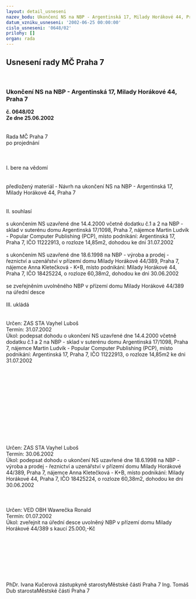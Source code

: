 ```yaml
---
layout: detail_usneseni
nazev_bodu: Ukončení NS na NBP - Argentinská 17, Milady Horákové 44, Praha 7
datum_vzniku_usneseni: '2002-06-25 00:00:00'
cislo_usneseni: '0648/02'
prilohy: []
organ: rada
---
```

<div id="ucUsn_pList" class="usn">
	<span><h2>Usnesení rady MČ Praha 7 </h2>
<br></span><div class="standBody">
<span><h3>Ukončení NS na NBP - Argentinská 17, Milady Horákové 44, Praha 7</h3></span><div class="center">
		<strong>č. 0648/02</strong><br>
	</div>
<div class="center">
		<strong>Ze dne 25.06.2002</strong><br><br>
	</div>
<br>Rada MČ Praha 7<br>po projednání<br><br><br><br>I.	bere na vědomí<br><br> <br>předložený materiál - Návrh na ukončení NS na NBP - Argentinská 17, Milady Horákové 44, Praha 7<br><br><br>II.	souhlasí <br><br>s ukončením NS uzavřené dne 14.4.2000 včetně dodatku č.1 a 2 na NBP - sklad v suterénu domu Argentinská 17/1098, Praha 7, nájemce Martin Ludvík - Popular Computer Publishing (PCP), místo podnikání: Argentinská 17, Praha 7, IČO 11222913, o rozloze 14,85m2, dohodou ke dni 31.07.2002<br><br>s ukončením NS uzavřené dne 18.6.1998 na NBP - výroba a prodej - řeznictví a uzenářství v přízemí domu Milady Horákové 44/389, Praha 7, nájemce Anna Kletečková - K+B, místo podnikání: Milady Horákové 44, Praha 7, IČO 18425224, o rozloze 60,38m2, dohodou ke dni 30.06.2002<br><br>se zveřejněním uvolněného NBP v přízemí domu Milady Horákové 44/389 na úřední desce <br><br>III.	ukládá <br><br> <br>Určen:	ZAS STA Vayhel Luboš<br>Termín: 31.07.2002<br>Úkol:	podepsat dohodu o ukončení NS uzavřené dne 14.4.2000 včetně dodatku č.1 a 2 na NBP - sklad v suterénu domu Argentinská 17/1098, Praha 7, nájemce Martin Ludvík - Popular Computer Publishing (PCP), místo podnikání: Argentinská 17, Praha 7, IČO 11222913, o rozloze 14,85m2 ke dni 31.07.2002<br> <br><br><br><br><br><br><br><br><br><br><br><br> <br>Určen:	ZAS STA Vayhel Luboš<br>Termín: 30.06.2002<br>Úkol:	podepsat dohodu o ukončení NS uzavřené dne 18.6.1998 na NBP - výroba a prodej - řeznictví a uzenářství v přízemí domu Milady Horákové 44/389, Praha 7, nájemce Anna Kletečková - K+B, místo podnikání: Milady Horákové 44, Praha 7, IČO 18425224, o rozloze 60,38m2, dohodou ke dni 30.06.2002<br><br><br> <br>Určen:	VED OBH Wawrečka Ronald <br>Termín: 01.07.2002<br>Úkol:	zveřejnit na úřední desce uvolněný NBP v přízemí domu Milady Horákové 44/389 s kaucí 25.000,-Kč<br><br> <br><br><br><br><br> <br>	<br>PhDr. Ivana Kučerová zástupkyně starostyMěstské části Praha 7	Ing. Tomáš Dub starostaMěstské části Praha 7<br>	<br><br>
</div>
</div>